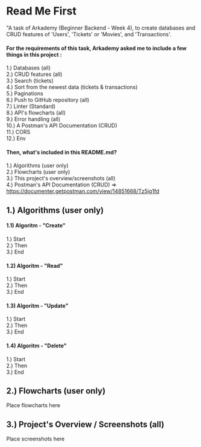 # Read Me First
"A task of Arkademy (Beginner Backend - Week 4), to create databases and CRUD features of 'Users', 'Tickets' or 'Movies', and 'Transactions'.

#### For the requirements of this task, Arkademy asked me to include a few things in this project :  
1.) Databases (all)  
2.) CRUD features (all)  
3.) Search (tickets)  
4.) Sort from the newest data (tickets & transactions)  
5.) Paginations  
6.) Push to GitHub repository (all)  
7.) Linter (Standard)  
8.) API's flowcharts (all)  
9.) Error handling (all)  
10.) A Postman's API Documentation (CRUD)  
11.) CORS  
12.) Env  

#### Then, what's included in this README.md?    
1.) Algorithms (user only)  
2.) Flowcharts (user only)  
3.) This project's overview/screenshots (all)  
4.) Postman's API Documentation (CRUD) => https://documenter.getpostman.com/view/14851668/Tz5jg1fd  

## 1.) Algorithms (user only)
#### 1.1) Algoritm - "Create"
1.) Start   
2.) Then  
3.) End  
#### 1.2) Algoritm - "Read"
1.) Start  
2.) Then  
3.) End  
#### 1.3) Algoritm - "Update"
1.) Start  
2.) Then  
3.) End  
#### 1.4) Algoritm - "Delete"
1.) Start  
2.) Then  
3.) End  

## 2.) Flowcharts (user only)
Place flowcharts here

## 3.) Project's Overview / Screenshots (all)
Place screenshots here
